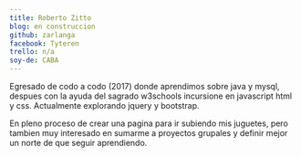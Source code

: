 ```yaml
---
title: Roberto Zitto
blog: en construccion
github: zarlanga
facebook: Tyteren
trello: n/a
soy-de: CABA
---
```


Egresado de codo a codo (2017) donde aprendimos sobre java y mysql, despues con la ayuda del sagrado w3schools incursione en javascript html y css. Actualmente explorando jquery y bootstrap. 

En pleno  proceso de crear una pagina para ir subiendo mis juguetes, pero tambien muy interesado en sumarme a proyectos grupales y definir mejor un norte de que seguir aprendiendo.